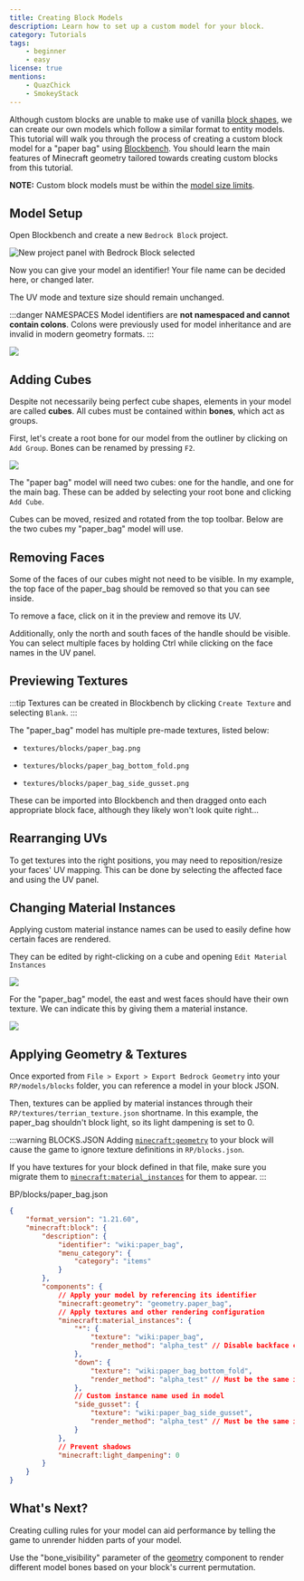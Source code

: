 ```yaml
---
title: Creating Block Models
description: Learn how to set up a custom model for your block.
category: Tutorials
tags:
    - beginner
    - easy
license: true
mentions:
    - QuazChick
    - SmokeyStack
---
```


Although custom blocks are unable to make use of vanilla [block shapes](/blocks/block-shapes), we can create our own models which follow a similar format to entity models. This tutorial will walk you through the process of creating a custom block model for a "paper bag" using [Blockbench](https://blockbench.net). You should learn the main features of Minecraft geometry tailored towards creating custom blocks from this tutorial.

**NOTE:** Custom block models must be within the [model size limits](/blocks/block-components#geometry).

## Model Setup

Open Blockbench and create a new `Bedrock Block` project.

![New project panel with Bedrock Block selected](/assets/images/blocks/block-models/new_project.png)

Now you can give your model an identifier! Your file name can be decided here, or changed later.

The UV mode and texture size should remain unchanged.

:::danger NAMESPACES
Model identifiers are **not namespaced and cannot contain colons**. Colons were previously used for model inheritance and are invalid in modern geometry formats.
:::

![](/assets/images/blocks/block-models/project_settings.png)

## Adding Cubes

Despite not necessarily being perfect cube shapes, elements in your model are called **cubes**. All cubes must be contained within **bones**, which act as groups.

First, let's create a root bone for our model from the outliner by clicking on `Add Group`. Bones can be renamed by pressing `F2`.

![](/assets/images/blocks/block-models/root_bone.png)

The "paper bag" model will need two cubes: one for the handle, and one for the main bag. These can be added by selecting your root bone and clicking `Add Cube`.

<WikiImage src="/assets/images/blocks/block-models/new_cube.png" alt width="600" class="my-4" />

Cubes can be moved, resized and rotated from the top toolbar. Below are the two cubes my "paper_bag" model will use.

<WikiImage src="/assets/images/blocks/block-models/paper_bag_cubes.png" alt="" width="300" />

## Removing Faces

Some of the faces of our cubes might not need to be visible. In my example, the top face of the paper_bag should be removed so that you can see inside.

To remove a face, click on it in the preview and remove its UV.

<WikiImage src="/assets/images/blocks/block-models/paper_bag_top_removed.png" alt="" width="600" />

Additionally, only the north and south faces of the handle should be visible. You can select multiple faces by holding Ctrl while clicking on the face names in the UV panel.

<WikiImage
    src="/assets/images/blocks/block-models/paper_bag_handle_faces_removed.png"
    alt=""
    width="600"
/>

## Previewing Textures

:::tip
Textures can be created in Blockbench by clicking `Create Texture` and selecting `Blank`.
:::

The "paper_bag" model has multiple pre-made textures, listed below:

-   `textures/blocks/paper_bag.png`

    <WikiImage
        src="/assets/images/blocks/block-models/paper_bag.png"
        style="background-color: rgb(0,0,0,0.15);"
        pixelated
        width="128"
    />

-   `textures/blocks/paper_bag_bottom_fold.png`

    <WikiImage
        src="/assets/images/blocks/block-models/paper_bag_bottom_fold.png"
        style="background-color: rgb(0,0,0,0.15);"
        pixelated
        width="128"
    />

-   `textures/blocks/paper_bag_side_gusset.png`

    <WikiImage
        src="/assets/images/blocks/block-models/paper_bag_side_gusset.png"
        style="background-color: rgb(0,0,0,0.15);"
        pixelated
        width="128"
    />

These can be imported into Blockbench and then dragged onto each appropriate block face, although they likely won't look quite right...

<WikiImage
    src="/assets/images/blocks/block-models/preview_textures_applied.png"
    alt=""
    width="300"
/>

## Rearranging UVs

To get textures into the right positions, you may need to reposition/resize your faces' UV mapping. This can be done by selecting the affected face and using the UV panel.

<WikiImage src="/assets/images/blocks/block-models/paper_bag_handle_uv.png" alt="" width="300" />

<WikiImage src="/assets/images/blocks/block-models/paper_bag_final.png" alt="" width="300" />

## Changing Material Instances

Applying custom material instance names can be used to easily define how certain faces are rendered.

They can be edited by right-clicking on a cube and opening `Edit Material Instances`

![](/assets/images/blocks/block-models/select_edit_material_instances.png)

For the "paper_bag" model, the east and west faces should have their own texture. We can indicate this by giving them a material instance.

![](/assets/images/blocks/block-models/edit_material_instances.png)

## Applying Geometry & Textures

Once exported from `File > Export > Export Bedrock Geometry` into your `RP/models/blocks` folder, you can reference a model in your block JSON.

Then, textures can be applied by material instances through their `RP/textures/terrian_texture.json` shortname. In this example, the paper_bag shouldn't block light, so its light dampening is set to 0.

:::warning BLOCKS.JSON
Adding [`minecraft:geometry`](/blocks/block-components#geometry) to your block will cause the game to ignore texture definitions in `RP/blocks.json`.

If you have textures for your block defined in that file, make sure you migrate them to [`minecraft:material_instances`](/blocks/block-components#material-instances) for them to appear.
:::

<CodeHeader>BP/blocks/paper_bag.json</CodeHeader>

```json
{
    "format_version": "1.21.60",
    "minecraft:block": {
        "description": {
            "identifier": "wiki:paper_bag",
            "menu_category": {
                "category": "items"
            }
        },
        "components": {
            // Apply your model by referencing its identifier
            "minecraft:geometry": "geometry.paper_bag",
            // Apply textures and other rendering configuration
            "minecraft:material_instances": {
                "*": {
                    "texture": "wiki:paper_bag",
                    "render_method": "alpha_test" // Disable backface culling and allow transparency
                },
                "down": {
                    "texture": "wiki:paper_bag_bottom_fold",
                    "render_method": "alpha_test" // Must be the same in all instances
                },
                // Custom instance name used in model
                "side_gusset": {
                    "texture": "wiki:paper_bag_side_gusset",
                    "render_method": "alpha_test" // Must be the same in all instances
                }
            },
            // Prevent shadows
            "minecraft:light_dampening": 0
        }
    }
}
```

## What's Next?

<CardGrid>
<Card
    title="Create Culling Rules"
    link="/blocks/block-culling"
    image="/assets/images/homepage/crafting_table_0.png"
>

Creating culling rules for your model can aid performance by telling the game to unrender
hidden parts of your model.

</Card>
<Card
    title="Conditional Bones"
    link="/blocks/block-components#bone-visibility"
    image="/assets/images/homepage/scripting.png"
>

Use the "bone_visibility" parameter of the [geometry](/blocks/block-components#geometry) component to render different model bones based on your block's current permutation.

</Card>
</CardGrid>
